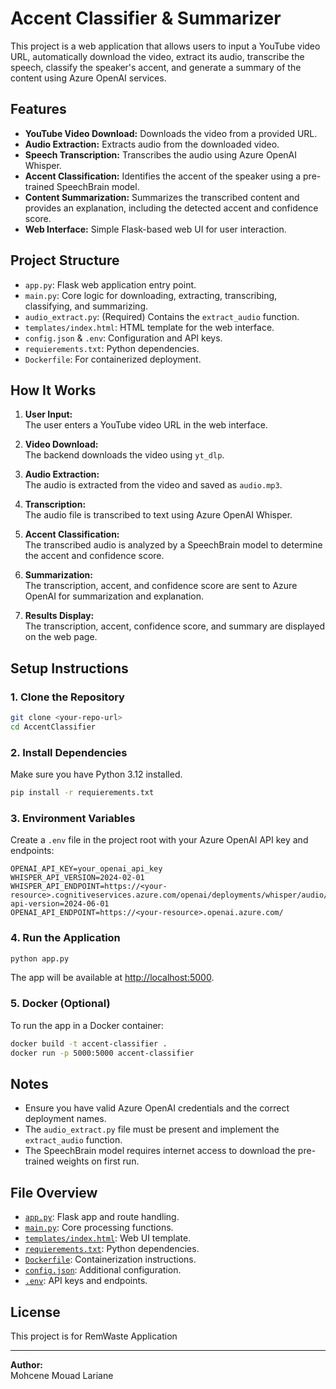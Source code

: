# Accent Classifier & Summarizer

This project is a web application that allows users to input a YouTube video URL, automatically download the video, extract its audio, transcribe the speech, classify the speaker's accent, and generate a summary of the content using Azure OpenAI services.

## Features

- **YouTube Video Download:** Downloads the video from a provided URL.
- **Audio Extraction:** Extracts audio from the downloaded video.
- **Speech Transcription:** Transcribes the audio using Azure OpenAI Whisper.
- **Accent Classification:** Identifies the accent of the speaker using a pre-trained SpeechBrain model.
- **Content Summarization:** Summarizes the transcribed content and provides an explanation, including the detected accent and confidence score.
- **Web Interface:** Simple Flask-based web UI for user interaction.

## Project Structure

- `app.py`: Flask web application entry point.
- `main.py`: Core logic for downloading, extracting, transcribing, classifying, and summarizing.
- `audio_extract.py`: (Required) Contains the `extract_audio` function.
- `templates/index.html`: HTML template for the web interface.
- `config.json` & `.env`: Configuration and API keys.
- `requierements.txt`: Python dependencies.
- `Dockerfile`: For containerized deployment.

## How It Works

1. **User Input:**  
   The user enters a YouTube video URL in the web interface.

2. **Video Download:**  
   The backend downloads the video using `yt_dlp`.

3. **Audio Extraction:**  
   The audio is extracted from the video and saved as `audio.mp3`.

4. **Transcription:**  
   The audio file is transcribed to text using Azure OpenAI Whisper.

5. **Accent Classification:**  
   The transcribed audio is analyzed by a SpeechBrain model to determine the accent and confidence score.

6. **Summarization:**  
   The transcription, accent, and confidence score are sent to Azure OpenAI for summarization and explanation.

7. **Results Display:**  
   The transcription, accent, confidence score, and summary are displayed on the web page.

## Setup Instructions

### 1. Clone the Repository

```sh
git clone <your-repo-url>
cd AccentClassifier
```

### 2. Install Dependencies

Make sure you have Python 3.12 installed.

```sh
pip install -r requierements.txt
```

### 3. Environment Variables

Create a `.env` file in the project root with your Azure OpenAI API key and endpoints:

```
OPENAI_API_KEY=your_openai_api_key
WHISPER_API_VERSION=2024-02-01
WHISPER_API_ENDPOINT=https://<your-resource>.cognitiveservices.azure.com/openai/deployments/whisper/audio/translations?api-version=2024-06-01
OPENAI_API_ENDPOINT=https://<your-resource>.openai.azure.com/
```

### 4. Run the Application

```sh
python app.py
```

The app will be available at [http://localhost:5000](http://localhost:5000).

### 5. Docker (Optional)

To run the app in a Docker container:

```sh
docker build -t accent-classifier .
docker run -p 5000:5000 accent-classifier
```

## Notes

- Ensure you have valid Azure OpenAI credentials and the correct deployment names.
- The `audio_extract.py` file must be present and implement the `extract_audio` function.
- The SpeechBrain model requires internet access to download the pre-trained weights on first run.

## File Overview

- [`app.py`](app.py): Flask app and route handling.
- [`main.py`](main.py): Core processing functions.
- [`templates/index.html`](templates/index.html): Web UI template.
- [`requierements.txt`](requierements.txt): Python dependencies.
- [`Dockerfile`](Dockerfile): Containerization instructions.
- [`config.json`](config.json): Additional configuration.
- [`.env`](.env): API keys and endpoints.

## License

This project is for RemWaste Application

---

**Author:**  
Mohcene Mouad Lariane
